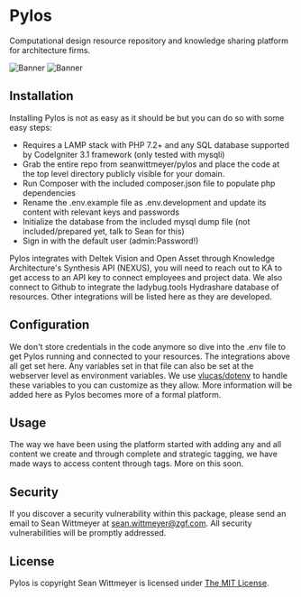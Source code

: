 Pylos
==========================

Computational design resource repository and knowledge sharing platform for architecture firms.

![Banner](https://user-images.githubusercontent.com/2829600/71564012-31105580-2a91-11ea-9ad7-ef1278411b35.png)
![Banner](https://user-images.githubusercontent.com/2829600/71564012-31105580-2a91-11ea-9ad7-ef1278411b35.png)

Installation
--------------------------

Installing Pylos is not as easy as it should be but you can do so with some easy steps:

* Requires a LAMP stack with PHP 7.2+ and any SQL database supported by CodeIgniter 3.1 framework (only tested with mysqli)
* Grab the entire repo from seanwittmeyer/pylos and place the code at the top level directory publicly visible for your domain.
* Run Composer with the included composer.json file to populate php dependencies
* Rename the .env.example file as .env.development and update its content with relevant keys and passwords
* Initialize the database from the included mysql dump file (not included/prepared yet, talk to Sean for this)
* Sign in with the default user (admin:Password!)

Pylos integrates with Deltek Vision and Open Asset through Knowledge Architecture's Synthesis API (NEXUS), you will need to reach out to KA to get access to an API key to connect employees and project data.
We also connect to Github to integrate the ladybug.tools Hydrashare database of resources.
Other integrations will be listed here as they are developed.

Configuration
--------------------------

We don't store credentials in the code anymore so dive into the .env file to get Pylos running and connected to your resources. The integrations above all get set here. Any variables set in that file can also be set at the webserver level as environment variables. We use [vlucas/dotenv](https://github.com/vlucas/dotenv) to handle these variables to you can customize as they allow. 
More information will be added here as Pylos becomes more of a formal platform.

Usage
--------------------------

The way we have been using the platform started with adding any and all content we create and through complete and strategic tagging, we have made ways to access content through tags. More on this soon.

Security
--------------------------

If you discover a security vulnerability within this package, please send an email to Sean Wittmeyer at sean.wittmeyer@zgf.com. All security vulnerabilities will be promptly addressed.


License
--------------------------

Pylos is copyright Sean Wittmeyer is licensed under [The MIT License](LICENSE).
